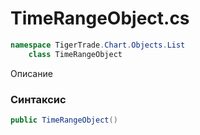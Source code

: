 
# TimeRangeObject.cs
```csharp
namespace TigerTrade.Chart.Objects.List  
    class TimeRangeObject
```

Описание

### Синтаксис
```csharp
public TimeRangeObject()
```
